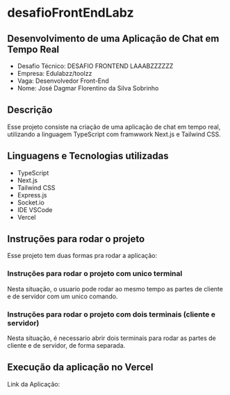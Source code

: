 # desafioFrontEndLabz
## Desenvolvimento de uma Aplicação de Chat em Tempo Real

- Desafio Técnico: DESAFIO FRONTEND LAAABZZZZZZ
- Empresa: Edulabzz/toolzz 
- Vaga: Desenvolvedor Front-End
- Nome: José Dagmar Florentino da Silva Sobrinho

## Descrição

Esse projeto consiste na criação de uma aplicação de chat em tempo real, utilizando a linguagem TypeScript com framwwork Next.js e Tailwind CSS.

## Linguagens e Tecnologias utilizadas

- TypeScript
- Next.js
- Tailwind CSS
- Express.js
- Socket.io
- IDE VSCode
- Vercel

## Instruções para rodar o projeto

Esse projeto tem duas formas pra rodar a aplicação:

### Instruções para rodar o projeto com unico terminal

Nesta situação, o usuario pode rodar ao mesmo tempo as partes de cliente e de servidor com um unico comando.

### Instruções para rodar o projeto com dois terminais (cliente e servidor)

Nesta situação, é necessario abrir dois terminais para rodar as partes de cliente e de servidor, de forma separada.

## Execução da aplicação no Vercel

Link da Aplicação: 
